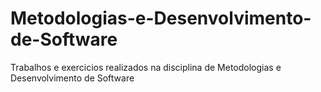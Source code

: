 # Metodologias-e-Desenvolvimento-de-Software
Trabalhos e exercicios realizados na disciplina de Metodologias e Desenvolvimento de Software
